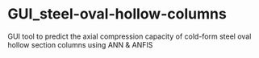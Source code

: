 # GUI_steel-oval-hollow-columns
GUI tool to predict the axial compression capacity of cold-form steel oval hollow section columns using ANN &amp; ANFIS
